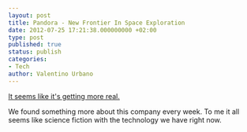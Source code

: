 ```yaml
---
layout: post
title: Pandora - New Frontier In Space Exploration
date: 2012-07-25 17:21:38.000000000 +02:00
type: post
published: true
status: publish
categories:
- Tech
author: Valentino Urbano
---
```


[It seems like it's getting more real.][0]

We found something more about this company every week. To me it all seems like science fiction with the technology we have right now.


[0]: http://www.theverge.com/2012/4/18/2957585/planetary-resources-space-exploration-company-james-cameron-google